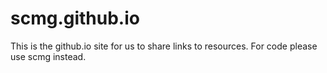 # scmg.github.io
This is the github.io site for us to share links to resources. For code please use scmg instead.
